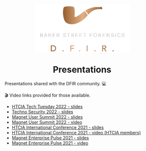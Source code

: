 <div align="center">
 <img style="padding:0;vertical-align:bottom;" height="158" width="311" src="BSF.png"/>
 <p>
  <h1>
   Presentations
  </h1>
 </p>

</div>

Presentations shared with the DFIR community. 💻
>
🎬 Video links provided for those available.

- [HTCIA Tech Tuesday 2022 - slides](https://github.com/dwmetz/Presentations/blob/main/HTCIA_TechTuesday.pdf)
- [Techno Security 2022 - slides](Techno_2022_FreeTools4DFIR.pdf)
- [Magnet User Summit 2022 - slides](https://github.com/dwmetz/Presentations/blob/a7436b50dd3037ad82336447f93c57b75e1bd959/MUS_2022%20Free%20Tools%20for%20DFIR%20Triage%20Collections.pdf)
- [Magnet User Summit 2022 - video](https://youtu.be/aVDYQvCcoFU)
- [HTCIA International Conference 2021 - slides](HTCIA_Powershell.pdf)
- [HTCIA International Conference 2021 - video (HTCIA members)](https://train.htcia.org/products/powershell-tools-for-ir-forensics-collection)
- [Magnet Enterprise Pulse 2021 - slides](https://github.com/dwmetz/Presentations/blob/a7436b50dd3037ad82336447f93c57b75e1bd959/PowerShell%20Tools%20for%20IR%20Forensics%20Collection.pdf)
- [Magnet Enterprise Pulse 2021 - video](https://youtu.be/HpYxciMqEzM)
